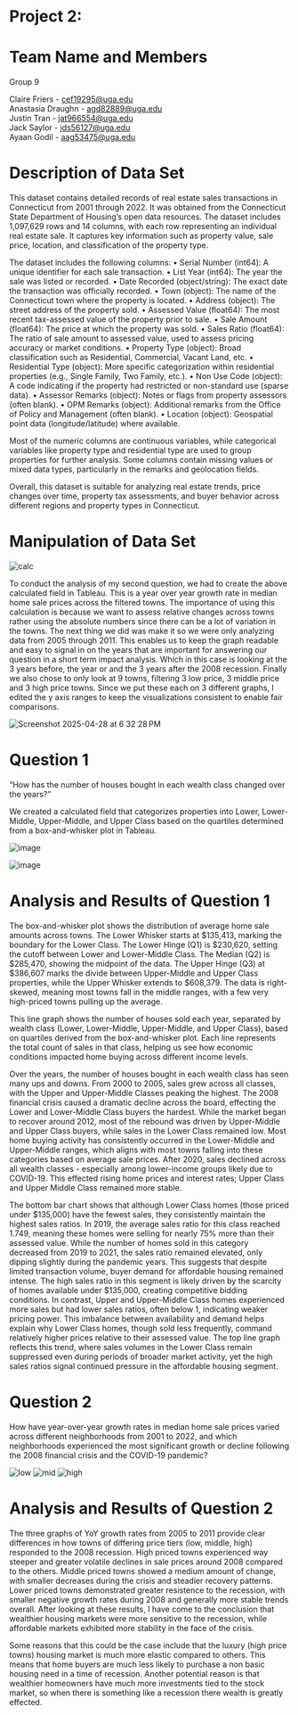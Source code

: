 # Project 2: 

# Team Name and Members 
Group 9 <be>

Claire Friers - cef19295@uga.edu <br/>
Anastasia Draughn - agd82889@uga.edu <br/>
Justin Tran - jat966554@uga.edu <br/>
Jack Saylor - jds56127@uga.edu <br/>
Ayaan Godil - aag53475@uga.edu

# Description of Data Set
This dataset contains detailed records of real estate sales transactions in Connecticut from 2001 through 2022. It was obtained from the Connecticut State Department of Housing’s open data resources. The dataset includes 1,097,629 rows and 14 columns, with each row representing an individual real estate sale. It captures key information such as property value, sale price, location, and classification of the property type.

The dataset includes the following columns:
	•	Serial Number (int64): A unique identifier for each sale transaction.
	•	List Year (int64): The year the sale was listed or recorded.
	•	Date Recorded (object/string): The exact date the transaction was officially recorded.
	•	Town (object): The name of the Connecticut town where the property is located.
	•	Address (object): The street address of the property sold.
	•	Assessed Value (float64): The most recent tax-assessed value of the property prior to sale.
	•	Sale Amount (float64): The price at which the property was sold.
	•	Sales Ratio (float64): The ratio of sale amount to assessed value, used to assess pricing accuracy or market conditions.
	•	Property Type (object): Broad classification such as Residential, Commercial, Vacant Land, etc.
	•	Residential Type (object): More specific categorization within residential properties (e.g., Single Family, Two Family, etc.).
	•	Non Use Code (object): A code indicating if the property had restricted or non-standard use (sparse data).
	•	Assessor Remarks (object): Notes or flags from property assessors (often blank).
	•	OPM Remarks (object): Additional remarks from the Office of Policy and Management (often blank).
	•	Location (object): Geospatial point data (longitude/latitude) where available.

Most of the numeric columns are continuous variables, while categorical variables like property type and residential type are used to group properties for further analysis. Some columns contain missing values or mixed data types, particularly in the remarks and geolocation fields.

Overall, this dataset is suitable for analyzing real estate trends, price changes over time, property tax assessments, and buyer behavior across different regions and property types in Connecticut.
# Manipulation of Data Set 

![calc](https://github.com/clairefriers/Project2/blob/main/calc.png)

To conduct the analysis of my second question, we had to create the above calculated field in Tableau. This is a year over year growth rate in median home sale prices across the filtered towns. The importance of using this calculation is because we want to assess relative changes across towns rather using the absolute numbers since there can be a lot of variation in the towns.
The next thing we did was make it so we were only analyzing data from 2005 through 2011. This enables us to keep the graph readable and easy to signal in on the years that are important for answering our question in a short term impact analysis. Which in this case is looking at the 3 years before, the year or and the 3 years after the 2008 recession.
Finally we also chose to only look at 9 towns, filtering 3 low price, 3 middle price and 3 high price towns. Since we put these each on 3 different graphs, I edited the y axis ranges to keep the visualizations consistent to enable fair comparisons. 

![Screenshot 2025-04-28 at 6 32 28 PM](https://github.com/user-attachments/assets/a066956b-6b5f-42c9-a9ed-7a62c0f2b3dc)

# Question 1 
“How has the number of houses bought in each wealth class changed over the years?”

We created a calculated field that categorizes properties into Lower, Lower-Middle, Upper-Middle, and Upper Class based on the quartiles determined from a box-and-whisker plot in Tableau.

![image](https://github.com/user-attachments/assets/f28b79da-d33c-40ad-b2e5-b1bbc36dfed2)


![image](https://github.com/user-attachments/assets/4383b9cf-2746-4fee-93e0-83046f524052)


# Analysis and Results of Question 1

The box-and-whisker plot shows the distribution of average home sale amounts across towns. The Lower Whisker starts at $135,413, marking the boundary for the Lower Class. The Lower Hinge (Q1) is $230,620, setting the cutoff between Lower and Lower-Middle Class. The Median (Q2) is $285,470, showing the midpoint of the data. The Upper Hinge (Q3) at $386,607 marks the divide between Upper-Middle and Upper Class properties, while the Upper Whisker extends to $608,379. The data is right-skewed, meaning most towns fall in the middle ranges, with a few very high-priced towns pulling up the average.

This line graph shows the number of houses sold each year, separated by wealth class (Lower, Lower-Middle, Upper-Middle, and Upper Class), based on quartiles derived from the box-and-whisker plot. Each line represents the total count of sales in that class, helping us see how economic conditions impacted home buying across different income levels.

Over the years, the number of houses bought in each wealth class has seen many ups and downs. From 2000 to 2005, sales grew across all classes, with the Upper and Upper-Middle Classes peaking the highest. The 2008 financial crisis caused a dramatic decline across the board, effecting the Lower and Lower-Middle Class buyers the hardest. While the market began to recover around 2012, most of the rebound was driven by Upper-Middle and Upper Class buyers, while sales in the Lower Class remained low. Most home buying activity has consistently occurred in the Lower-Middle and Upper-Middle ranges, which aligns with most towns falling into these categories based on average sale prices. After 2020, sales declined across all wealth classes - especially among lower-income groups likely due to COVID-19. This effected rising home prices and interest rates; Upper Class and Upper Middle Class remained more stable. 

The bottom bar chart shows that although Lower Class homes (those priced under $135,000) have the fewest sales, they consistently maintain the highest sales ratios. In 2019, the average sales ratio for this class reached 1.749, meaning these homes were selling for nearly 75% more than their assessed value. While the number of homes sold in this category decreased from 2019 to 2021, the sales ratio remained elevated, only dipping slightly during the pandemic years. This suggests that despite limited transaction volume, buyer demand for affordable housing remained intense. The high sales ratio in this segment is likely driven by the scarcity of homes available under $135,000, creating competitive bidding conditions. In contrast, Upper and Upper-Middle Class homes experienced more sales but had lower sales ratios, often below 1, indicating weaker pricing power. This imbalance between availability and demand helps explain why Lower Class homes, though sold less frequently, command relatively higher prices relative to their assessed value. The top line graph reflects this trend, where sales volumes in the Lower Class remain suppressed even during periods of broader market activity, yet the high sales ratios signal continued pressure in the affordable housing segment.



# Question 2 
How have year-over-year growth rates in median home sale prices varied across different neighborhoods from 2001 to 2022, and which neighborhoods experienced the most significant growth or decline following the 2008 financial crisis and the COVID-19 pandemic? 

![low](https://github.com/clairefriers/Project2/blob/main/low.png)
![mid](https://github.com/clairefriers/Project2/blob/main/middle.png)
![high](https://github.com/clairefriers/Project2/blob/main/high.png)

# Analysis and Results of Question 2
The three graphs of YoY growth rates from 2005 to 2011 provide clear differences in how towns of differing price tiers (low, middle, high) responded to the 2008 recession. High priced towns experienced way steeper and greater volatile declines in sale prices around 2008 compared to the others. Middle priced towns showed a medium amount of change, with smaller decreases during the crisis and steadier recovery patterns. Lower priced towns demonstrated greater resistence to the recession, with smaller negative growth rates during 2008 and generally more stable trends overall. After looking at these results, I have come to the conclusion that wealthier housing markets were more sensitive to the recession, while affordable markets exhibited more stability in the face of the crisis.

Some reasons that this could be the case include that the luxury (high price towns) housing market is much more elastic compared to others. This means that home buyers are much less likely to purchase a non basic housing need in a time of recession. Another potential reason is that wealthier homeowners have much more investments tied to the stock market, so when there is something like a recession there wealth is greatly effected. 



